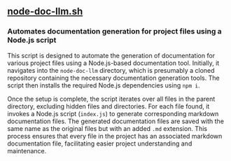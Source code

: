 ## [node-doc-llm.sh](node-doc-llm.sh)

### Automates documentation generation for project files using a Node.js script

This script is designed to automate the generation of documentation for various project files using a Node.js-based documentation tool. Initially, it navigates into the `node-doc-llm` directory, which is presumably a cloned repository containing the necessary documentation generation tools. The script then installs the required Node.js dependencies using `npm i`.

Once the setup is complete, the script iterates over all files in the parent directory, excluding hidden files and directories. For each file found, it invokes a Node.js script (`index.js`) to generate corresponding markdown documentation files. The generated documentation files are saved with the same name as the original files but with an added `.md` extension. This process ensures that every file in the project has an associated markdown documentation file, facilitating easier project understanding and maintenance.

